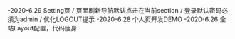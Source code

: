 -2020-6.29 Setting页 / 页面刷新导航默认点击在当前section / 登录默认密码必须为admin / 优化LOGOUT提示
-2020-6.28 个人页开发DEMO
-2020-6.26 全站Layout配置，代码瘦身




